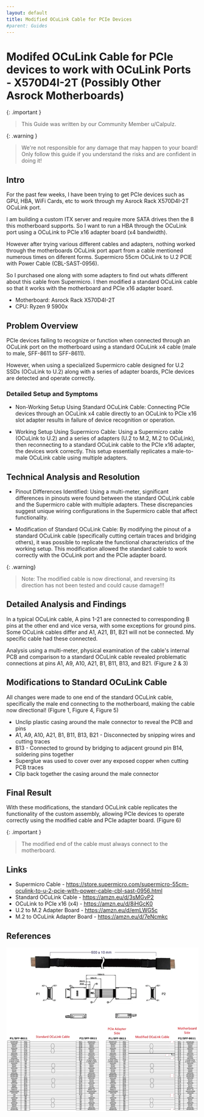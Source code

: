 ```yaml
---
layout: default
title: Modified OCuLink Cable for PCIe Devices
#parent: Guides
---
```


# Modifed OCuLink Cable for PCIe devices to work with OCuLink Ports - X570D4I-2T (Possibly Other Asrock Motherboards)

{: .important }
> This Guide was written by our Community Member u/Calpulz. 

{: .warning }
> We're not responsible for any damage that may happen to your board!
> Only follow this guide if you understand the risks and are confident in doing it!

## Intro

For the past few weeks, I have been trying to get PCIe devices such as GPU, HBA, WiFi Cards, etc to work through my Asrock Rack X570D4I-2T OCuLink port.

I am building a custom ITX server and require more SATA drives then the 8 this motherboard supports. So I want to run a HBA through the OCuLink port using a OCuLink to PCIe x16 adapter board (x4 bandwidth).

However after trying various different cables and adapters, nothing worked through the motherboards OCuLink port apart from a cable mentioned numerous times on diferent forms. Supermicro 55cm OCuLink to U.2 PCIE with Power Cable (CBL-SAST-0956).

So I purchased one along with some adapters to find out whats different about this cable from Supermicro. I then modified a standard OCuLink cable so that it works with the motherboard and PCIe x16 adapter board.

* Motherboard: Asrock Rack X570D4I-2T  
* CPU: Ryzen 9 5900x

## Problem Overview

PCIe devices failing to recognize or function when connected through an OCuLink port on the motherboard using a standard OCuLink x4 cable (male to male, SFF-8611 to SFF-8611).

However, when using a specialized Supermicro cable designed for U.2 SSDs (OCuLink to U.2) along with a series of adapter boards, PCIe devices are detected and operate correctly.

### Detailed Setup and Symptoms

* Non-Working Setup Using Standard OCuLink Cable: Connecting PCIe devices through an OCuLink x4 cable directly to an OCuLink to PCIe x16 slot adapter results in failure of device recognition or operation.

* Working Setup Using Supermicro Cable: Using a Supermicro cable (OCuLink to U.2) and a series of adapters (U.2 to M.2, M.2 to OCuLink), then reconnecting to a standard OCuLink cable to the PCIe x16 adapter, the devices work correctly. This setup essentially replicates a male-to-male OCuLink cable using multiple adapters.

## Technical Analysis and Resolution

* Pinout Differences Identified: Using a multi-meter, significant differences in pinouts were found between the standard OCuLink cable and the Supermicro cable with multiple adapters. These discrepancies suggest unique wiring configurations in the Supermicro cable that affect functionality.

* Modification of Standard OCuLink Cable: By modifying the pinout of a standard OCuLink cable (specifically cutting certain traces and bridging others), it was possible to replicate the functional characteristics of the working setup. This modification allowed the standard cable to work correctly with the OCuLink port and the PCIe adapter board.

{: .warning}
> Note: The modified cable is now directional, and reversing its direction has not been tested and could cause damage!!!

## Detailed Analysis and Findings

In a typical OCuLink cable, A pins 1-21 are connected to corresponding B pins at the other end and vice versa, with some exceptions for ground pins. Some OCuLink cables differ and A1, A21, B1, B21 will not be connected. My specific cable had these connected.

Analysis using a multi-meter, physical examination of the cable's internal PCB and comparison to a standard OCuLink cable revealed problematic connections at pins A1, A9, A10, A21, B1, B11, B13, and B21. (Figure 2 & 3)

## Modifications to Standard OCuLink Cable

All changes were made to one end of the standard OCuLink cable, specifically the male end connecting to the motherboard, making the cable now directional! (Figure 1, Figure 4, Figure 5)

* Unclip plastic casing around the male connector to reveal the PCB and pins
* A1, A9, A10, A21, B1, B11, B13, B21 - Disconnected by snipping wires and cutting traces
* B13 - Connected to ground by bridging to adjacent ground pin B14, soldering pins together
* Superglue was used to cover over any exposed copper when cutting PCB traces
* Clip back together the casing around the male connector

## Final Result

With these modifications, the standard OCuLink cable replicates the functionality of the custom assembly, allowing PCIe devices to operate correctly using the modified cable and PCIe adapter board. (Figure 6)

{: .important }
> The modified end of the cable must always connect to the motherboard.

## Links

* Supermicro Cable - https://store.supermicro.com/supermicro-55cm-oculink-to-u-2-pcie-with-power-cable-cbl-sast-0956.html
* Standard OCuLink Cable - https://amzn.eu/d/3sMGvP2
* OCuLink to PCIe x16 (x4) - https://amzn.eu/d/8iHGcK0
* U.2 to M.2 Adapter Board - https://amzn.eu/d/emLWG5c
* M.2 to OCuLink Adapter Board - https://amzn.eu/d/7eNcmkc

## References

![Alt](assets/images/wiki/ocuGuide/ocuFig1.webp)